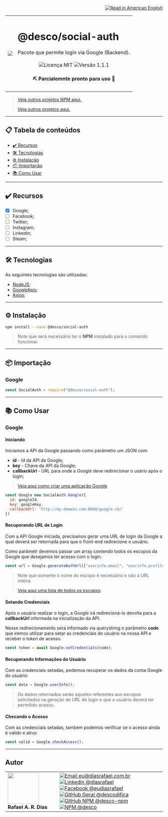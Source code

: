 <div align="right">
  <a href="README.US.md">
    <img alt="Read in American English" src="https://img.shields.io/static/v1?label=&message=Read+in+American+English&color=red&style=for-the-badge" />
  </a>
</div>

<table>
  <tr>
    <td><img src="https://i.ibb.co/m5tmDrL/social-auth.png"></td>
    <td>  
      <h1>@desco/social-auth</h1>
      Pacote que permite login via Google (Backend).
      <br /><br />
      <div align="center">
        <img alt="Licença MIT" src="https://img.shields.io/static/v1?label=Licen%C3%A7a&message=MIT&color=green&style=for-the-badge">
        <img alt="Versão 1.1.1" src="https://img.shields.io/static/v1?label=Vers%C3%A3o&message=1.1.1&color=blue&style=for-the-badge">
      </div>
      <h4 align="center"> 
        ⛏️ Parcialemnte pronto para uso 🚀
      </h4>
    </td>
  </tr>
</table>

> <a href="https://github.com/desco-npm" target="_blank">Veja outros projetos NPM aqui.</a>

> <a href="https://github.com/descoifica" target="_blank">Veja outros projetos aqui.</a>

---

## 📋 Tabela de conteúdos

- [✔️ Recursos](#Recursos)
- [🛠️ Tecnologias](#Tecnologias)
- [⚙️ Instalação](#Instalação)
- [📦 Importação](#Importação)
- [📚 Como Usar](#Como-Usar)

---

<a name="Recursos"></a>

## ✔️ Recursos

- [x] Google;
- [ ] Facebook;
- [ ] Twitter;
- [ ] Instagram;
- [ ] Linkedin;
- [ ] Steam;

---

## 🛠️ Tecnologias

As seguintes tecnologias são utilizadas:

- [NodeJS](https://nodejs.org/en/);
- [GoogleApis](https://www.npmjs.com/package/googleapis);
- [Axios](https://www.npmjs.com/package/axios);

---

<a name="Instalação"></a>

## ⚙️ Instalação

```bash
npm install --save @desco/social-auth
```

> Note que será necessário ter o **NPM** instalado para o comando funcionar.

---

<a name="Importação"></a>

## 📦 Importação

### Google

```js
const SocialAuth = require("@desco/social-auth");
```

---

<a name="Como-Usar"></a>

## 📚 Como Usar

### Google

#### Iniciando

Iniciamos a API da Google passando como parâmetro um JSON com:

- **id** - Id da API da Google;
- **key** - Chave da API da Google;
- **callbackUrl** - URL para onde a Google deve redirecionar o usário após o login;

> [Veja aqui como criar uma aplicação Google](https://support.google.com/a/answer/9187142?hl=pt-BR)

```js
const Google new SocialAuth.Google({
  id: googleId,
  key: googleKey,
  callbackUrl: 'http://my-domain.com:8080/google-cb/'
})
```

#### Recuperando URL de Login

Com a API Google iniciada, precisamos gerar uma URL de login da Google a qual deverá ser retornada para que o front-end redirecione o usuário.

Como parâmetr devemos passar um array contendo todos os escopos da Google que desejamos ter acesso com o login.

```js
const url = Google.generateAuthUrl(["userinfo.email", "userinfo.profile"]);
```

> Note que somente o nome do escopo é necessário e não a URL inteira

> [Veja aqui uma lista de todos os escopos](https://developers.google.com/identity/protocols/oauth2/scopes)

#### Setando Credenciais

Após o usuário realizar o login, a Google irá redirecioná-lo devolta para a **callbackUrl** informada na inicialização da API.

Nesse redirecionamento será informado via querystring o parâmetro **code** que iremos utilizar para setar as credenciais do usuário na nossa API e receber o token de acesso.

```js
const token = await Google.setCredentials(code);
```

#### Recuperando Informações do Usuário

Com as credenciais setadas, podemos recuperar os dados da conta Google do usuário:

```js
const data = Google.userInfo();
```

> Os dados retornados serão aqueles referentes aos escopos solicitados na geração de URL de login e que o usuário deverá ter permitido acesso.

#### Checando o Acesso

Com as credenciais setadas, também podemos verificar se o acesso ainda é valido e ativo:

```js
const valid = Google.checkAccess();
```

---

## Autor

<table>
  <tr>
    <td width="150px">
      <img src="https://scontent.fsdu1-1.fna.fbcdn.net/v/t1.0-9/539886_235546170253505_5977326689811409130_n.jpg?_nc_cat=106&ccb=3&_nc_sid=174925&_nc_eui2=AeGgFWn_fWInwRkTo3mHSP993TbQ0TzG0Y3dNtDRPMbRjS-eZL1tr4I5maqz6O-jva9qWnIxKOsD3UtSm9CTeCys&_nc_ohc=Qw6NaDGrtIgAX9uFF2c&_nc_ht=scontent.fsdu1-1.fna&oh=5ebac9874d7a24e157c8c99fd965c2a4&oe=606539CE" width="100px;" alt=""/>
      <b>Rafael A. R. Dias</b>
    </td>
    <td>  
      <a href="mailto:eu@diasrafael.com.br" target="_blank" >
        <img alt="Email eu@diasrafael.com.br" src="https://img.shields.io/static/v1?label=Email&message=eu@diasrafael.com.br&color=red&logo=gmail&style=for-the-badge">
      </a>
      <a href="https://www.linkedin.com/in/diasrafael/" target="_blank">
        <img alt="Linkedin @diasrafael" src="https://img.shields.io/static/v1?label=Linkedin&message=@diasrafael&color=blue&logo=linkedin&style=for-the-badge">
      </a>
      <a href="https://www.facebook.com/eudiasrafael" target="_blank">
        <img alt="Facebook @eudiasrafael" src="https://img.shields.io/static/v1?label=Facebook&message=@eudiasrafael&color=blue&logo=facebook&style=for-the-badge">
      </a>
      <a href="https://github.com/descodifica" target="_blank">
        <img alt="GitHub Geral @descodifica" src="https://img.shields.io/static/v1?label=GitHub Geral&message=@descodifica&color=black&logo=github&style=for-the-badge">
      </a>
      <a href="https://github.com/desco-npm" target="_blank">
        <img alt="GitHub NPM @desco-npm" src="https://img.shields.io/static/v1?label=GitHub+NPM&message=@desco-npm&color=black&logo=github&style=for-the-badge">
      </a>
      <a href="https://www.npmjs.com/org/desco" target="_blank">
        <img alt="NPM @desco" src="https://img.shields.io/static/v1?label=NPM&message=@desco&color=red&logo=npm&style=for-the-badge">
      </a>
    </td>
  </tr>
</table>
